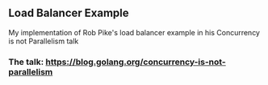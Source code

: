 ## Load Balancer Example 
My implementation of Rob Pike's load balancer example in his Concurrency is not Parallelism talk

### The talk: https://blog.golang.org/concurrency-is-not-parallelism
